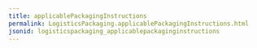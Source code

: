 ```yaml
---
title: applicablePackagingInstructions
permalink: LogisticsPackaging.applicablePackagingInstructions.html
jsonid: logisticspackaging_applicablepackaginginstructions
---
```

